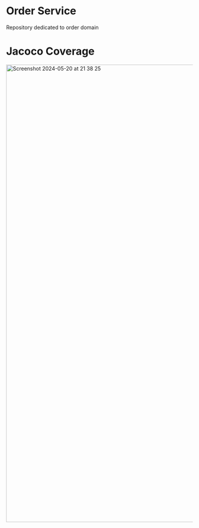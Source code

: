 # Order Service
Repository dedicated to order domain

# Jacoco Coverage
<img width="1234" alt="Screenshot 2024-05-20 at 21 38 25" src="https://github.com/postech-food-challenge/order/assets/56839043/6c4ddcd5-93be-402d-a6b1-a517a5d7efcf">

